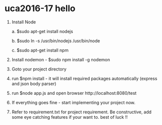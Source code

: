 # uca2016-17 hello
1. Install Node

	a. $sudo apt-get install nodejs
	
	b. $sudo ln -s /usr/bin/nodejs /usr/bin/node
	
	c. $sudo apt-get install npm

2. Install nodemon - $sudo npm install -g nodemon

3. Goto your project directory

4. run $npm install   - it will install required packages automatically (express and json body parser)

5. run $node app.js and open browser http://localhost:8080/test 

6. If everything goes fine - start implementing your project now. 

7. Refer to requirement.txt for project requirement. Be constructive, add some eye catching features if your want to. best of luck !! 
